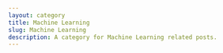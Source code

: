 ```yaml
---
layout: category
title: Machine Learning
slug: Machine Learning
description: A category for Machine Learning related posts.
---
```

